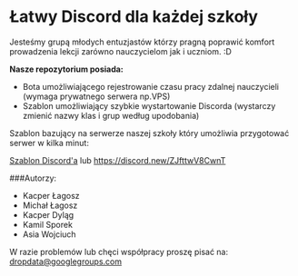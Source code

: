 # Łatwy Discord dla każdej szkoły

Jesteśmy grupą młodych entuzjastów którzy pragną poprawić komfort prowadzenia lekcji zarówno nauczycielom jak i uczniom. :D

**Nasze repozytorium posiada:**
- Bota umożliwiającego rejestrowanie czasu pracy zdalnej nauczycieli (wymaga prywatnego serwera np.VPS)
- Szablon umożliwiający szybkie wystartowanie Discorda (wystarczy zmienić nazwy klas i grup według upodobania)





Szablon bazujący na serwerze naszej szkoły który umożliwia przygotować serwer w kilka minut:


[Szablon Discord'a](https://discord.new/ZJfttwV8CwnT)
lub
https://discord.new/ZJfttwV8CwnT




###Autorzy:
- Kacper Łagosz 
- Michał Łagosz
- Kacper Dyląg
- Kamil Sporek
- Asia Wojciuch


W razie problemów lub chęci współpracy proszę pisać na:
dropdata@googlegroups.com
